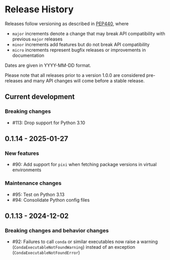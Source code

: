 # Release History

Releases follow versioning as described in
[PEP440](https://www.python.org/dev/peps/pep-0440/#final-releases), where

* `major` increments denote a change that may break API compatibility with previous `major` releases
* `minor` increments add features but do not break API compatibility
* `micro` increments represent bugfix releases or improvements in documentation

Dates are given in YYYY-MM-DD format.

Please note that all releases prior to a version 1.0.0 are considered pre-releases and many API changes will come before a stable release.

## Current development

### Breaking changes

* #113: Drop support for Python 3.10

## 0.1.14 - 2025-01-27

### New features

* #90: Add support for `pixi` when fetching package versions in virtual environments

### Maintenance changes

* #95: Test on Python 3.13
* #94: Consolidate Python config files

## 0.1.13 - 2024-12-02

### Breaking changes and behavior changes

* #92: Failures to call `conda` or similar executables now raise a warning (`CondaExecutableNotFoundWarning`) instead of an exception (`CondaExecutableNotFoundError`)
